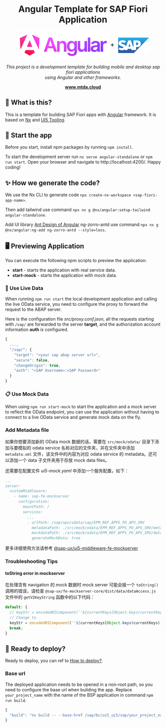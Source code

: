 <h1 align="center">Angular Template for SAP Fiori Application</h1>

<p align="center">
  <a href="https://angular.dev/"><img alt="angular-logo" width="300px" valign="middle" src="../docs/images/angular_wordmark_gradient.png"></a> ➕ <a href="https://experience.sap.com/fiori-design-web/"><img width="100px" valign="middle" style="margin-left: 10px;" src="../docs/images/sap.png"></a>
</p>
<p align="center">
  <em>This project is a development template for building mobile and desktop sap fiori applications
    <br> using Angular and other frameworks.</em>
  <br>
</p>

<p align="center">
  <a href="https://www.mtda.cloud/en/"><strong>www.mtda.cloud</strong></a>
  <br>
</p>

## 🌟 What is this?

This is a template for building SAP Fiori apps with [Angular](https://angular.io/) framework. It is based on [Nx](https://nx.dev) and [UI5 Tooling](https://sap.github.io/ui5-tooling/).

## 🛫 Start the app

Before you start, install npm packages by running `npm install`.

To start the development server run `nx serve angular-standalone` or `npm run start`. Open your browser and navigate to http://localhost:4200/. Happy coding!

## ✨ How we generate the code?

We use the Nx CLI to generate code `npx create-nx-workspace <sap-fiori-app-name>`.

Then add tailwind use command `npx nx g @nx/angular:setup-tailwind angular-standalone`.

Add UI library [Ant Design of Angular](https://ng.ant.design/) ng-zorro-antd use command `npx nx g @nx/angular:ng-add ng-zorro-antd --style=less`.

## 🖥 Previewing Application

You can execute the following npm scripts to preview the application:

* **start** - starts the application with real service data.
* **start-mock** - starts the application with mock data.

### 📡 Use Live Data

When running `npm run start` the local development application and calling the live OData service, you need to configure the proxy to forward the request to the ABAP server.

Here is the configuration file *src/proxy.conf.json*, all the requests starting with `/sap/` are forwarded to the server **target**, and the authorization account information **auth** is configured.

```javascript
{
  ...,
  "/sap/": {
    "target": "<your sap abap server url>",
    "secure": false,
    "changeOrigin": true,
    "auth": "<SAP Username>:<SAP Password>"
  }
}
```

### 📋 Use Mock Data

When using `npm run start-mock` to start the application and a mock server to reflect the OData endpoint, you can use the application without having to connect to a live OData service and generate mock data on the fly.

### Add Metadata file

如果你想要添加新的 OData mock 数据的话，需要在 `src/mock/odata/` 目录下添加与要模拟的 odata service 名称对应的文件夹，并在文件夹中添加 `metadata.xml` 文件，该文件中的内容为对应 odata service 的 metadata。还可以添加一个 data 子文件夹用于存放 mock data files。

还需要在配置文件 *ui5-mock.yaml* 中添加一个服务配置，如下：

```yaml
...
server:
  customMiddleware:
    - name: sap-fe-mockserver
      configuration:
        mountPath: /
        services:
          ...
          - urlPath: /sap/opu/odata/sap/EPM_REF_APPS_PO_APV_SRV
            metadataPath: ./src/mock/odata/EPM_REF_APPS_PO_APV_SRV/metadata.xml
            mockdataPath: ./src/mock/odata/EPM_REF_APPS_PO_APV_SRV/data
            generateMockData: true
```

更多详细使用方法请参考 [@sap-ux/ui5-middleware-fe-mockserver](https://www.npmjs.com/package/@sap-ux/ui5-middleware-fe-mockserver)

### Troubleshooting Tips

#### toString error in mockserver

在处理含有 navigation 的 mock 数据时 mock server 可能会报一个 `toString()` 调用的错误，请检查 `@sap-ux/fe-mockserver-core/dist/data/dataAccess.js` 文件中的 `getV2KeyString` 函数中的以下代码：

```javascript
default: {
  // keyStr = encodeURIComponent(`'${currentKeys[Object.keys(currentKeys)[0]].toString()}'`);
  // Change to
  keyStr = encodeURIComponent(`'${currentKeys[Object.keys(currentKeys)[0]]?.toString()}'`);
  break;
}
```

## 🚀 Ready to deploy?

Ready to deploy, you can ref to [How to deploy?](../Deploy.md).

### Base url

The deployed application needs to be opened in a non-root path, so you need to configure the base url when building the app. Replace `your_project_name` with the name of the BSP application in command `npm run build`.

```javascript
{
  "build": "nx build -- --base-href /sap/bc/ui5_ui5/sap/your_project_name/"
}
```
